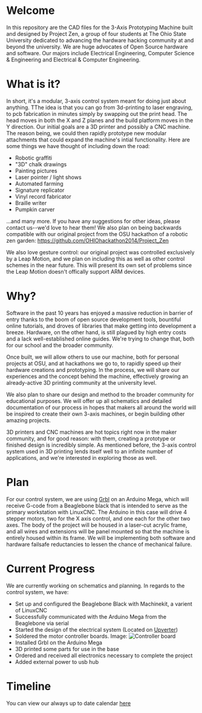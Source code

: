 Welcome
==========
In this repository are the CAD files for the 3-Axis Prototyping Machine built and designed by Project Zen, a group of four students at The Ohio State University dedicated to advancing the hardware hacking community at and beyond the university. We are huge advocates of Open Source hardware and software. Our majors include Electrical Engineering, Computer Science & Engineering and Electrical & Computer Engineering.

What is it?
===========
In short, it's a modular, 3-axis control system meant for doing just about anything. TThe idea is that you can go from 3d-printing to laser engraving, to pcb fabrication in minutes simply by swapping out the print head. The head moves in both the X and Z planes and the build platform moves in the Y direction. Our initial goals are a 3D printer and possibly a CNC machine. The reason being, we could then rapidly prototype new modular attachments that could expand the machine's intial functionality. Here are some things we have thought of including down the road:

* Robotic graffiti
* "3D" chalk drawings
* Painting pictures
* Laser pointer / light shows
* Automated farming
* Signature replicator
* Vinyl record fabricator
* Braille writer
* Pumpkin carver

...and many more. If you have any suggestions for other ideas, please contact us--we'd love to hear them! We also plan on being backwards compatible with our original project from the OSU hackathon of a robotic zen garden: https://github.com/OHIOhackathon2014/Project_Zen 

We also love gesture control: our original project was controlled exclusively by a Leap Motion, and we plan on including this as well as other control schemes in the near future. This will present its own set of problems since the Leap Motion doesn't offically support ARM devices. 

Why?
====
Software in the past 10 years has enjoyed a massive reduction in barrier of entry thanks to the boom of open source development tools, bountiful online tutorials, and droves of libraries that make getting into development a breeze. Hardware, on the other hand, is still plagued by high entry costs and a lack well-established online guides. We're trying to change that, both for our school and the broader community.

Once built, we will allow others to use our machine, both for personal projects at OSU, and at hackathons we go to, to rapidly speed up their hardware creations and prototyping. In the process, we will share our experiences and the concept behind the machine, effectively growing an already-active 3D printing community at the university level.

We also plan to share our design and method to the broader community for educational purposes. We will offer up all schematics and detailed documentation of our process in hopes that makers all around the world will be inspired to create their own 3-axis machines, or begin building other amazing projects.

3D printers and CNC machines are hot topics right now in the maker community, and for good reason: with them, creating a prototype or finished design is incredibly simple. As mentioned before, the 3-axis control system used in 3D printing lends itself well to an infinite number of applications, and we're interested in exploring those as well.

Plan
====
For our control system, we are using [Grbl](https://github.com/LETARTARE/Grbl-xx_with_Arduino "Grbl") on an Arduino Mega, which will receive G-code from a Beaglebone black that is intended to serve as the primary workstation with LinuxCNC. The Arduino in this case will drive 4 stepper motors, two for the X axis control, and one each for the other two axes. The body of the project will be housed in a laser-cut acrylic frame, and all wires and extensions will be panel mounted so that the machine is entirely housed within its frame. We will be implementing both software and hardware failsafe reductancies to lessen the chance of mechanical failure.

Current Progress
===============
We are currently working on schematics and planning. In regards to the control system, we have:

* Set up and configured the Beaglebone Black with Machinekit, a varient of LinuxCNC
* Successfully communicated with the Arduino Mega from the Beaglebone via serial
* Started the design of the electrical system (Located on [Upverter](https://upverter.com/projectzen/ "Upverter"))
* Soldered the motor controller boards. Image: ![Controller board](http://afuhrtrumpet.github.io/images/controllerboards.jpg "Controller Board")
* Installed Grbl on the Arduino Mega
* 3D printed some parts for use in the base
* Ordered and received all electronics necessary to complete the project
* Added external power to usb hub


Timeline
===============
You can view our always up to date calendar [here](https://www.google.com/calendar/embed?src=8hqmn9jt0dtmd8rigbuar7nvl4%40group.calendar.google.com&ctz=America/New_York "Our Google Calendar") 
